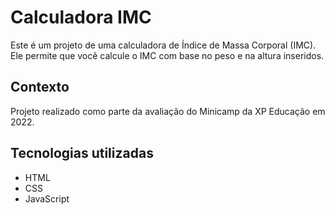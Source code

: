 # Calculadora IMC

Este é um projeto de uma calculadora de Índice de Massa Corporal (IMC). Ele permite que você calcule o IMC com base no peso e na altura inseridos.

## Contexto

Projeto realizado como parte da avaliação do Minicamp da XP Educação em 2022.

## Tecnologias utilizadas

- HTML
- CSS
- JavaScript
